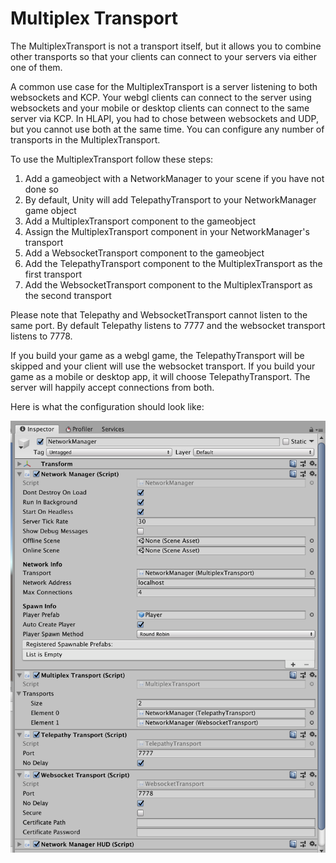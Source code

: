 # Multiplex Transport

The MultiplexTransport is not a transport itself,  but it allows you to combine other transports so that your clients can connect to your servers via either one of them.

A common use case for the MultiplexTransport is a server listening to both websockets and KCP.  Your webgl clients can connect to the server using websockets and your mobile or desktop clients can connect to the same server via KCP.  In HLAPI,  you had to chose between websockets and UDP, but you cannot use both at the same time. You can configure any number of transports in the MultiplexTransport.

To use the MultiplexTransport follow these steps:

1. Add a gameobject with a NetworkManager to your scene if you have not done so
2. By default, Unity will add TelepathyTransport to your NetworkManager game object
3. Add a MultiplexTransport component to the gameobject
4. Assign the MultiplexTransport component in your NetworkManager's transport
5. Add a WebsocketTransport component to the gameobject
6. Add the TelepathyTransport component to the MultiplexTransport as the first transport
7. Add the WebsocketTransport component to the MultiplexTransport as the second transport

Please note that Telepathy and WebsocketTransport cannot listen to the same port.  By default Telepathy listens to 7777 and the websocket transport listens to 7778.

If you build your game as a webgl game,  the TelepathyTransport will be skipped and your client will use the websocket transport.   If you build your game as a mobile or desktop app,  it will choose TelepathyTransport. The server will happily accept connections from both.

Here is what the configuration should look like:

![Multiplex Example](MultiplexSample.png)
